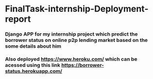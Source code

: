 # FinalTask-internship-Deployment-report
### **Django** APP for my internship project which predict the borrower status on online p2p lending market based on the some details about him 
### Also deployed https://www.heroku.com/ which can be acessed using this link https://borrower-status.herokuapp.com/
